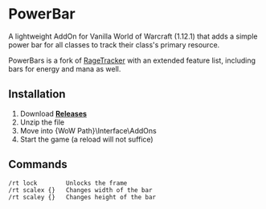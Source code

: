 # PowerBar

A lightweight AddOn for Vanilla World of Warcraft (1.12.1) that adds a simple power bar for all classes to track their class's primary resource.

PowerBars is a fork of [RageTracker](https://github.com/Road-block/RageTracker) with an extended feature list, including bars for energy and mana as well.

## Installation
1. Download **[Releases](https://github.com/gwetchen/RageTracker/releases)**
2. Unzip the file
3. Move into {WoW Path}\Interface\AddOns
4. Start the game (a reload will not suffice)

## Commands
<!-- TODO: change these, and add more, like help and hide -->
    /rt lock        Unlocks the frame
    /rt scalex {}   Changes width of the bar
    /rt scaley {}   Changes height of the bar

<!-- TODO: add screenshots -->
<!-- ## Screenshots
<img src="" align="right" width="48.5%">
<img src="" width="48.5%">
<img src="" align="right" width="48.5%">
<img src="" width="48.5%"> -->